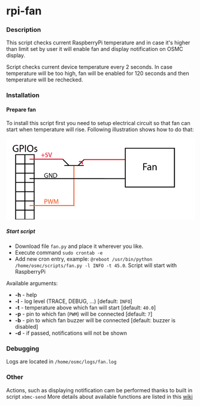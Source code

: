 # rpi-fan

### Description

This script checks current RaspberryPi temperature and in case it's higher than limit set by user it will enable fan and 
display notification on OSMC display.

Script checks current device temperature every 2 seconds. In case temperature will be too high, 
fan will be enabled for 120 seconds and then temperature will be rechecked.

### Installation

#### Prepare fan

To install this script first you need to setup electrical circuit so that fan can start when temperature will rise.
 Following illustration shows how to do that:
 
![alt tag](circuit-diagram.png)
 
##### Start script

* Download file `fan.py` and place it wherever you like.
* Execute command `sudo crontab -e`
* Add new cron entry, example: `@reboot /usr/bin/python /home/osmc/scripts/fan.py -l INFO -t 45.0`. 
Script will start with RaspberryPi

Available arguments:

* **-h** - help
* **-l** - log level (TRACE, DEBUG, ...) [default: `INFO`]
* **-t** - temperature above which fan will start [default: `40.0`]
* **-p** - pin to which fan (`PWM`) will be connected [default: `7`]
* **-b** - pin to which fan buzzer will be connected [default: buzzer is disabled]
* **-d** - if passed, notifications will not be shown

### Debugging

Logs are located in `/home/osmc/logs/fan.log`

### Other

Actions, such as displaying notification cam be performed thanks to built in script `xbmc-send`
More details about available functions are listed in this [wiki](http://kodi.wiki/view/List_of_built-in_functions)